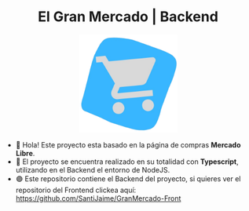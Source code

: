 <h1 align="center">El Gran Mercado | Backend</h1>
<div align="center">
    <img src="/public/faviconGranMercado.png" alt="Logo de El Gran Mercado" width="200px" height="200px"/>
</div>

- 🌱 Hola! Este proyecto esta basado en la página de compras **Mercado Libre**.
- 🔵 El proyecto se encuentra realizado en su totalidad con **Typescript**, utilizando en el Backend el entorno de NodeJS.
- 🟣 Este repositorio contiene el Backend del proyecto, si quieres ver el repositorio del Frontend clickea aquí: https://github.com/SantiJaime/GranMercado-Front
